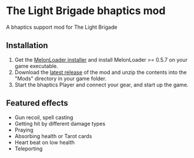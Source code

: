 # The Light Brigade bhaptics mod
A bhaptics support mod for The Light Brigade

## Installation
1. Get the [MelonLoader installer](https://melonwiki.xyz/#/?id=automated-installation) and install MelonLoader >= 0.5.7 on your game executable.
2. Download the [latest release](https://github.com/floh-bhaptics/TheLightBrigade_bhaptics/releases/latest/) of the mod and unzip the contents into the "Mods" directory in your game folder.
3. Start the bhaptics Player and connect your gear, and start up the game.

## Featured effects
- Gun recoil, spell casting
- Getting hit by different damage types
- Praying
- Absorbing health or Tarot cards
- Heart beat on low health
- Teleporting
